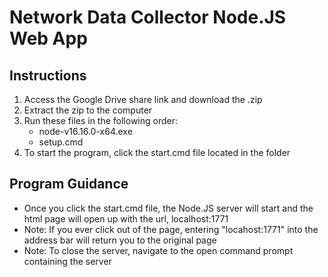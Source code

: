 # Network Data Collector Node.JS Web App

## Instructions
1. Access the Google Drive share link and download the .zip
2. Extract the zip to the computer
3. Run these files in the following order:
    - node-v16.16.0-x64.exe
    - setup.cmd
4. To start the program, click the start.cmd file located in the folder

## Program Guidance
- Once you click the start.cmd file, the Node.JS server will start and the html page will open up with the url, localhost:1771
- Note: If you ever click out of the page, entering "locahost:1771" into the address bar will return you to the original page
- Note: To close the server, navigate to the open command prompt containing the server